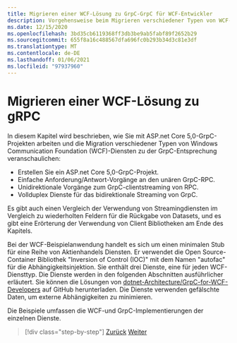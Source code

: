 ```yaml
---
title: Migrieren einer WCF-Lösung zu GrpC-GrpC für WCF-Entwickler
description: Vorgehensweise beim Migrieren verschiedener Typen von WCF-Diensten zu den entsprechenden Typen in GrpC.
ms.date: 12/15/2020
ms.openlocfilehash: 3bd35cb6119368ff3db3be9ab5fabf89f2652b29
ms.sourcegitcommit: 655f8a16c488567dfa696fc0b293b34d3c81e3df
ms.translationtype: MT
ms.contentlocale: de-DE
ms.lasthandoff: 01/06/2021
ms.locfileid: "97937960"
---
```

# <a name="migrate-a-wcf-solution-to-grpc"></a>Migrieren einer WCF-Lösung zu gRPC

In diesem Kapitel wird beschrieben, wie Sie mit ASP.net Core 5,0-GrpC-Projekten arbeiten und die Migration verschiedener Typen von Windows Communication Foundation (WCF)-Diensten zu der GrpC-Entsprechung veranschaulichen:

- Erstellen Sie ein ASP.net Core 5,0-GrpC-Projekt.
- Einfache Anforderung/Antwort-Vorgänge an den unären GrpC-RPC.
- Unidirektionale Vorgänge zum GrpC-clientstreaming von RPC.
- Vollduplex Dienste für das bidirektionale Streaming von GrpC.

Es gibt auch einen Vergleich der Verwendung von Streamingdiensten im Vergleich zu wiederholten Feldern für die Rückgabe von Datasets, und es gibt eine Erörterung der Verwendung von Client Bibliotheken am Ende des Kapitels.

Bei der WCF-Beispielanwendung handelt es sich um einen minimalen Stub für eine Reihe von Aktienhandels Diensten. Er verwendet die Open Source-Container Bibliothek "Inversion of Control (IOC)" mit dem Namen "autofac" für die Abhängigkeitsinjektion. Sie enthält drei Dienste, eine für jeden WCF-Diensttyp. Die Dienste werden in den folgenden Abschnitten ausführlicher erläutert. Sie können die Lösungen von [dotnet-Architecture/GrpC-for-WCF-Developers](https://github.com/dotnet-architecture/grpc-for-wcf-developers) auf GitHub herunterladen. Die Dienste verwenden gefälschte Daten, um externe Abhängigkeiten zu minimieren.

Die Beispiele umfassen die WCF-und GrpC-Implementierungen der einzelnen Dienste.

>[!div class="step-by-step"]
>[Zurück](ws-protocols.md)
>[Weiter](create-project.md)
